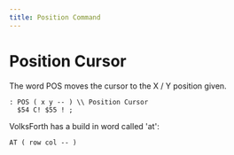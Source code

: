 ```yaml
---
title: Position Command
---
```

# Position Cursor  
  
The word POS moves the cursor to the X / Y position given.  
  
```
: POS ( x y -- ) \\ Position Cursor 
  $54 C! $55 ! ;
```
  
VolksForth has a build in word called 'at':  
  
```
AT ( row col -- )
```
